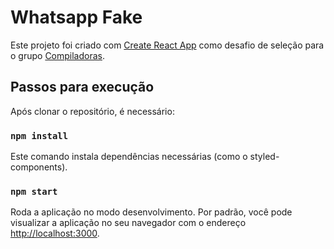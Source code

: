 # Whatsapp Fake

Este projeto foi criado com [Create React App](https://github.com/facebook/create-react-app) como desafio de seleção para o grupo [Compiladoras](http://compiladoras.com.br/).

## Passos para execução

Após clonar o repositório, é necessário:

### `npm install`

Este comando instala dependências necessárias (como o styled-components).

### `npm start`

Roda a aplicação no modo desenvolvimento.
Por padrão, você pode visualizar a aplicação no seu navegador com o endereço [http://localhost:3000](http://localhost:3000).
